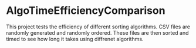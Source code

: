 # AlgoTimeEfficiencyComparison
This project tests the efficiency of different sorting algorithms. 
CSV files are randomly generated and randomly ordered.
These files are then sorted and timed to see how long it takes using diffrenet algorithms. 
